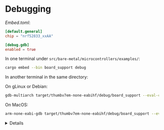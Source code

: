 # Debugging

_Embed.toml_:

<!-- mdbook-xgettext: skip -->

```toml
[default.general]
chip = "nrf52833_xxAA"

[debug.gdb]
enabled = true
```

In one terminal under `src/bare-metal/microcontrollers/examples/`:

<!-- mdbook-xgettext: skip -->

```sh
cargo embed --bin board_support debug
```

In another terminal in the same directory:

On gLinux or Debian:

<!-- mdbook-xgettext: skip -->

```sh
gdb-multiarch target/thumbv7em-none-eabihf/debug/board_support --eval-command="target remote :1337"
```

On MacOS:

<!-- mdbook-xgettext: skip -->

```sh
arm-none-eabi-gdb target/thumbv7em-none-eabihf/debug/board_support --eval-command="target remote :1337"
```

<details>

In GDB, try running:

<!-- mdbook-xgettext: skip -->

```gdb
b src/bin/board_support.rs:29
b src/bin/board_support.rs:30
b src/bin/board_support.rs:32
c
c
c
```

</details>
